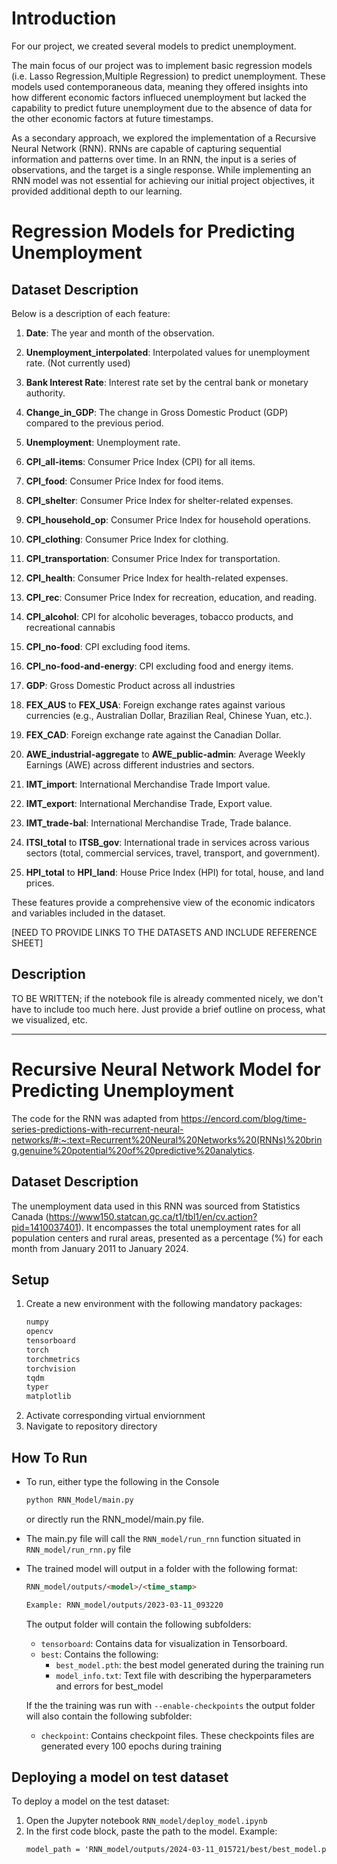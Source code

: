 # Introduction
For our project, we created several models to predict unemployment. 

The main focus of our project was to implement basic regression models (i.e. Lasso Regression,Multiple Regression) to predict unemployment. These models used contemporaneous data, meaning they offered insights into how different economic factors influeced unemployment but lacked the capability to predict future unemployment due to the absence of data for the other economic factors at future timestamps.

As a secondary approach, we explored the implementation of a Recursive Neural Network (RNN). RNNs are capable of capturing sequential information and patterns over time. In an RNN, the input is a series of observations, and the target is a single response. While implementing an RNN model was not essential for achieving our initial project objectives, it provided additional depth to our learning.

# Regression Models for Predicting Unemployment
## Dataset Description

Below is a description of each feature:

1. **Date**: The year and month of the observation.

2. **Unemployment_interpolated**: Interpolated values for unemployment rate. (Not currently used)

3. **Bank Interest Rate**: Interest rate set by the central bank or monetary authority.

4. **Change_in_GDP**: The change in Gross Domestic Product (GDP) compared to the previous period.

5. **Unemployment**: Unemployment rate.

6. **CPI_all-items**: Consumer Price Index (CPI) for all items.

7. **CPI_food**: Consumer Price Index for food items.

8. **CPI_shelter**: Consumer Price Index for shelter-related expenses.

9. **CPI_household_op**: Consumer Price Index for household operations.

10. **CPI_clothing**: Consumer Price Index for clothing.

11. **CPI_transportation**: Consumer Price Index for transportation.

12. **CPI_health**: Consumer Price Index for health-related expenses.

13. **CPI_rec**: Consumer Price Index for recreation, education, and reading.

14. **CPI_alcohol**: CPI for alcoholic beverages, tobacco products, and recreational cannabis

15. **CPI_no-food**: CPI excluding food items.

16. **CPI_no-food-and-energy**: CPI excluding food and energy items.

17. **GDP**: Gross Domestic Product across all industries

18. **FEX_AUS** to **FEX_USA**: Foreign exchange rates against various currencies (e.g., Australian Dollar, Brazilian Real, Chinese Yuan, etc.).

19. **FEX_CAD**: Foreign exchange rate against the Canadian Dollar.

20. **AWE_industrial-aggregate** to **AWE_public-admin**: Average Weekly Earnings (AWE) across different industries and sectors.

21. **IMT_import**: International Merchandise Trade Import value.

22. **IMT_export**: International Merchandise Trade, Export value.

23. **IMT_trade-bal**: International Merchandise Trade, Trade balance.

24. **ITSI_total** to **ITSB_gov**: International trade in services across various sectors (total, commercial services, travel, transport, and government).

25. **HPI_total** to **HPI_land**: House Price Index (HPI) for total, house, and land prices.

These features provide a comprehensive view of the economic indicators and variables included in the dataset. 

[NEED TO PROVIDE LINKS TO THE DATASETS AND INCLUDE REFERENCE SHEET]

## Description
TO BE WRITTEN; if the notebook file is already commented nicely, we don't have to include too much here. Just provide a brief outline on process, what we visualized, etc. 

---

# Recursive Neural Network Model for Predicting Unemployment
The code for the RNN was adapted from https://encord.com/blog/time-series-predictions-with-recurrent-neural-networks/#:~:text=Recurrent%20Neural%20Networks%20(RNNs)%20bring,genuine%20potential%20of%20predictive%20analytics.

## Dataset Description
The unemployment data used in this RNN was sourced from Statistics Canada (https://www150.statcan.gc.ca/t1/tbl1/en/cv.action?pid=1410037401). 
It encompasses the total unemployment rates for all population centers and rural areas, presented as a percentage (%) for each month from January 2011 to January 2024.

## Setup
1) Create a new environment with the following mandatory packages:
    ```html
    numpy
    opencv
    tensorboard
    torch
    torchmetrics
    torchvision
    tqdm
    typer
    matplotlib
    ```
2) Activate corresponding virtual enviornment
3) Navigate to repository directory

## How To Run
- To run, either type the following in the Console
    ```html
    python RNN_Model/main.py
    ```
    or directly run the RNN_model/main.py file. 
- The main.py file will call the ```RNN_model/run_rnn``` function situated in ```RNN_model/run_rnn.py``` file
- The trained model will output in a folder with the following format:
    ```html
    RNN_model/outputs/<model>/<time_stamp>

    Example: RNN_model/outputs/2023-03-11_093220
    ```
    The output folder will contain the following subfolders:
    - ```tensorboard```: Contains data for visualization in Tensorboard.
    - ```best```: Contains the following:
        - ```best_model.pth```: the best model generated during the training run
        - ```model_info.txt```: Text file with describing the hyperparameters and errors for best_model

    If the the training was run with ```--enable-checkpoints``` the output folder will also contain the following subfolder:
    - ```checkpoint```: Contains checkpoint files. These checkpoints files are generated every 100 epochs during training

## Deploying a model on test dataset
To deploy a model on the test dataset:
1) Open the Jupyter notebook ```RNN_model/deploy_model.ipynb``` 
2) In the first code block, paste the path to the model.
    Example: 
    ```html
    model_path = 'RNN_model/outputs/2024-03-11_015721/best/best_model.pth'
    ```
    

